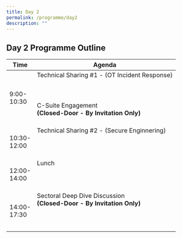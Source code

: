```yaml
---
title: Day 2
permalink: /programme/day2
description: ""
---
```

## Day 2 Programme Outline

| Time | Agenda|
| ------- | ---------                                        |
| 9:00-<br> 10:30  | Technical Sharing #1 - (OT Incident Response) <br><br><br><br>C-Suite Engagement <br><b>(Closed-Door - By Invitation Only)<b> <br><br>|
| 10:30-<br> 12:00     | Technical Sharing #2 - (Secure Enginnering)     <br><br><br><br>|
| 12:00-<br>14:00    | Lunch <br><br><br><br>|
| 14:00-<br> 17:30     | Sectoral Deep Dive Discussion<br><b>(Closed-Door - By Invitation Only)<b><br><br><br><br>|
